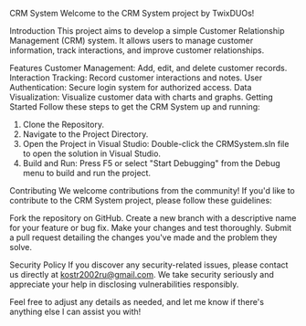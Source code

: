 CRM System
Welcome to the CRM System project by TwixDUOs!

Introduction
This project aims to develop a simple Customer Relationship Management (CRM) system. It allows users to manage customer information, track interactions, and improve customer relationships.

Features
Customer Management: Add, edit, and delete customer records.
Interaction Tracking: Record customer interactions and notes.
User Authentication: Secure login system for authorized access.
Data Visualization: Visualize customer data with charts and graphs.
Getting Started
Follow these steps to get the CRM System up and running:

1) Clone the Repository.
2) Navigate to the Project Directory.
3) Open the Project in Visual Studio:
    Double-click the CRMSystem.sln file to open the solution in Visual Studio.
4) Build and Run:
Press F5 or select "Start Debugging" from the Debug menu to build and run the project.

Contributing
We welcome contributions from the community! If you'd like to contribute to the CRM System project, please follow these guidelines:

Fork the repository on GitHub.
Create a new branch with a descriptive name for your feature or bug fix.
Make your changes and test thoroughly.
Submit a pull request detailing the changes you've made and the problem they solve.

Security Policy
If you discover any security-related issues, please contact us directly at kostr2002ru@gmail.com. We take security seriously and appreciate your help in disclosing vulnerabilities responsibly.

Feel free to adjust any details as needed, and let me know if there's anything else I can assist you with!
